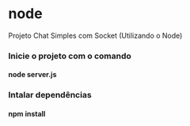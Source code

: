 # node
Projeto Chat Simples com Socket (Utilizando o Node)

### Inicie o projeto com o comando
#### node server.js

### Intalar dependências
#### npm install
